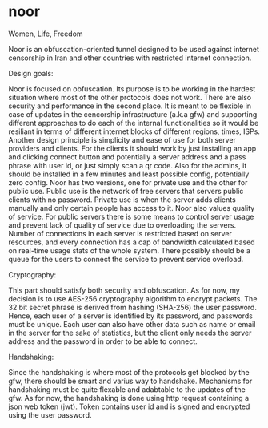 # noor

Women, Life, Freedom 

Noor is an obfuscation-oriented tunnel designed to be used against internet censorship in Iran and other countries with restricted internet connection. 

Design goals: 

Noor is focused on obfuscation. Its purpose is to be working in the hardest situation where most of the other protocols does not work. There are also security and performance in the second place. It is meant to be flexible in case of updates in the cencorship infrastructure (a.k.a gfw) and supporting different approaches to do each of the internal functionalities so it would be resiliant in terms of different internet blocks of different regions, times, ISPs. Another design principle is simplicity and ease of use for both server providers and clients. For the clients it should work by just installing an app and clicking connect button and potentially a server address and a pass phrase with user id, or just simply scan a qr code. Also for the admins, it should be installed in a few minutes and least possible config, potentially zero config. 
Noor has two versions, one for private use and the other for public use. Public use is the network of free servers that servers public clients with no password. Private use is when the server adds clients manually and only certain people has access to it. 
Noor also values quality of service. For public servers there is some means to control server usage and prevent lack of quality of service due to overloading the servers. Number of connections in each server is restricted based on server resources, and every connection has a cap of bandwidth calculated based on real-time usage stats of the whole system. There possibly should be a queue for the users to connect the service to prevent service overload. 

Cryptography: 

This part should satisfy both security and obfuscation. As for now, my decision is to use AES-256 cryptography algorithm to encrypt packets. The 32 bit secret phrase is derived from hashing (SHA-256) the user password. Hence, each user of a server is identified by its password, and passwords must be unique. Each user can also have other data such as name or email in the server for the sake of statistics, but the client only needs the server address and the password in order to be able to connect. 

Handshaking:

Since the handshaking is where most of the protocols get blocked by the gfw, there should be smart and varius way to handshake. Mechanisms for handshaking must be quite flexable and adabtable to the updates of the gfw. 
As for now, the handshaking is done using http request containing a json web token (jwt). Token contains user id and is signed and encrypted using the user password. 

